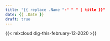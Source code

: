 ```yaml
---
title: "{{ replace .Name "-" " " | title }}"
date: {{ .Date }}
draft: true
---
```


{{< mixcloud dig-this-february-12-2020 >}}
